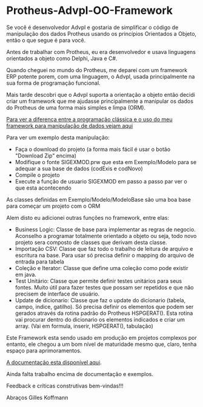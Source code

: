 # Protheus-Advpl-OO-Framework

Se você é desenvolvedor Advpl e gostaria de simplificar o código de manipulação dos dados Protheus usando os princípios Orientados a Objeto, então o que segue é para você.

Antes de trabalhar com Protheus, eu era desenvolvedor e usava linguagens orientados a objeto como Delphi, Java e C#.

Quando cheguei no mundo do Protheus, me deparei com um framework ERP potente porem, com uma linguagem, o Advpl, usada principalmente na sua forma de programação funcional.

Mais tarde descobri que o Advpl suporta a orientação a objeto então decidi criar um framework que me ajudasse principalmente a manipular os dados do Protheus de uma forma mais simples e limpa (ORM).

<a href="http://www.sigawarepb.com.br/frameworkDoc/Sigaware_FRAMEWORK_modelo_vantagens.pdf" target="_blank">Para ver a diferença entre a programação clássica e o uso do meu framework para manipulação de dados vejam aqui</a>

Para ver um exemplo desta manipulação:
<ul>
  <li> Faça o download do projeto (a forma mais fácil é usar o botão "Download Zip" encima)</li>
  <li> Modifique o fonte SIGEXMOD.prw que esta em Exemplo/Modelo para se adequar a sua base de dados (codExis e codNovo)  </li>
  <li> Compile o projeto </li>
  <li> Execute a função de usuario SIGEXMOD em passo a passo par ver o que esta acontecendo </li>
</ul>

As classes definidas em Exemplo/Modelo/ModeloBase são uma boa base para começar um projeto com o ORM

Alem disto eu adicionei outras funções no framework, entre elas:

<ul>
  <li> Business Logic: Classe de base para implementar as regras de negocio. Aconselho a programar totalmente orientado a objeto ou seja, todo novo projeto sera composto de classes que derivam desta classe.
  <li> Importação CSV: Classe que faz todo o trabalho de leitura de arquivo e escritura na base. Para usar só precisa definir o mapping do arquivo de entrada para tabela </li>
  <li> Coleção e Iterator: Classe que define uma coleção como pode existir em java. </li>
  <li> Test Unitário: Classe que permite definir testes unitários para seus fontes. Muito útil para fazer testes que possam ser repetidos e que não precisem de interface de usuário.</li>
  <li> Update de dicionario: Classe que faz o update do dicionario (tabela, campo, indice, gatilho). Só precisa definir os elementos que podem ser gerados através da rotina padrão do Protheus HSPGERAT(). Esta rotina vai procurar dentro do dicionario os elementos indicados e criar um array. (Vai em formula, inserir, HSPGERAT(), tabulação) </li>
</ul>

Este Framework esta sendo usado em produção em projetos complexos por entanto, ele chegou a um bom nível de maturidade mesmo que, claro, tenha espaço para aprimoramentos.

<a href="http://www.sigawarepb.com.br/frameworkDoc" target="_blank">A documentação esta disponível aqui</a>.

Ainda falta trabalho encima de documentação e exemplos. 

Feedback e críticas construtivas bem-vindas!!!

Abraços
Gilles Koffmann




